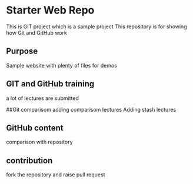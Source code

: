 # Starter Web Repo
This is GIT project which is a sample project
This repository is for showing how Git and GitHub work

## Purpose

Sample website with plenty of files for demos

## GIT and GitHub training
a lot of lectures are submitted

##Git comparisom
adding comparisom lectures
Adding stash lectures

## GitHub content
comparison with repository

## contribution
fork the repository and raise pull request